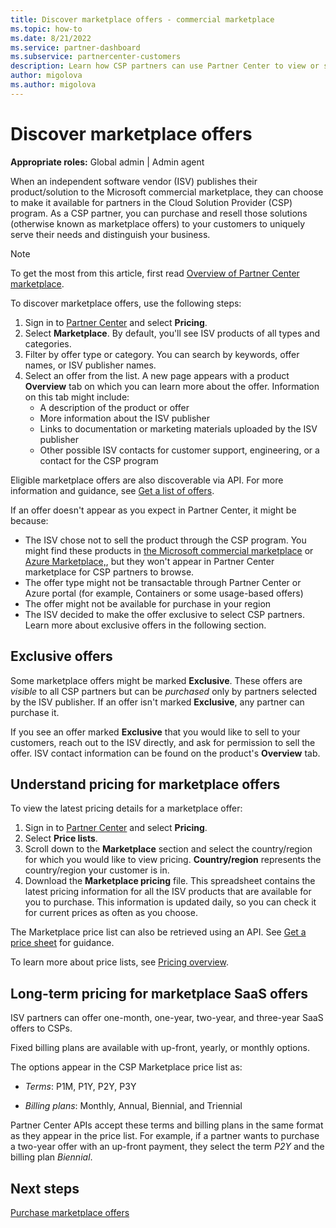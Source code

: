 ```yaml
---
title: Discover marketplace offers - commercial marketplace
ms.topic: how-to
ms.date: 8/21/2022
ms.service: partner-dashboard
ms.subservice: partnercenter-customers
description: Learn how CSP partners can use Partner Center to view or search the marketplace for SaaS offers or pricing from independent software vendors (ISVs).
author: migolova
ms.author: migolova
---
```


# Discover marketplace offers

**Appropriate roles:** Global admin | Admin agent

When an independent software vendor (ISV) publishes their product/solution to the Microsoft commercial marketplace, they can choose to make it available for partners in the Cloud Solution Provider (CSP) program. As a CSP partner, you can purchase and resell those solutions (otherwise known as marketplace offers) to your customers to uniquely serve their needs and distinguish your business.

> [!NOTE]
> To get the most from this article, first read [Overview of Partner Center marketplace](./csp-commercial-marketplace-overview.md).

To discover marketplace offers, use the following steps:

1. Sign in to [Partner Center](https://partner.microsoft.com/dashboard/home) and select **Pricing**.
2. Select **Marketplace**.
   By default, you'll see ISV products of all types and categories.
3. Filter by offer type or category. You can search by keywords, offer names, or ISV publisher names.
4. Select an offer from the list. A new page appears with a product **Overview** tab on which you can learn more about the offer. Information on this tab might include:
   - A description of the product or offer
   - More information about the ISV publisher
   - Links to documentation or marketing materials uploaded by the ISV publisher
   - Other possible ISV contacts for customer support, engineering, or a contact for the CSP program

Eligible marketplace offers are also discoverable via API. For more information and guidance, see [Get a list of offers](/partner-center/develop/create-subscription-azure-marketplace-products#get-a-list-of-offers-for-a-market).

If an offer doesn't appear as you expect in Partner Center, it might be because:

- The ISV chose not to sell the product through the CSP program. You might find these products in [the Microsoft commercial marketplace](https://appsource.microsoft.com/marketplace) or [Azure Marketplace,](https://azuremarketplace.microsoft.com/marketplace), but they won't appear in Partner Center marketplace for CSP partners to browse.
- The offer type might not be transactable through Partner Center or Azure portal (for example, Containers or some usage-based offers)
- The offer might not be available for purchase in your region
- The ISV decided to make the offer exclusive to select CSP partners. Learn more about exclusive offers in the following section.

## Exclusive offers

Some marketplace offers might be marked **Exclusive**. These offers are *visible* to all CSP partners but can be *purchased* only by partners selected by the ISV publisher. If an offer isn't marked **Exclusive**, any partner can purchase it.

If you see an offer marked **Exclusive** that you would like to sell to your customers, reach out to the ISV directly, and ask for permission to sell the offer. ISV contact information can be found on the product's **Overview** tab.

## Understand pricing for marketplace offers

To view the latest pricing details for a marketplace offer:

1. Sign in to [Partner Center](https://partner.microsoft.com/dashboard/home) and select **Pricing**.
2. Select **Price lists**.
3. Scroll down to the **Marketplace** section and select the country/region for which you would like to view pricing. **Country/region** represents the country/region your customer is in.
4. Download the **Marketplace pricing** file. This spreadsheet contains the latest pricing information for all the ISV products that are available for you to purchase. This information is updated daily, so you can check it for current prices as often as you choose.

The Marketplace price list can also be retrieved using an API. See [Get a price sheet](/partner/develop/get-a-price-sheet) for guidance.

To learn more about price lists, see [Pricing overview](./pricing-and-offers.md).

## Long-term pricing for marketplace SaaS offers

ISV partners can offer one-month, one-year, two-year, and three-year SaaS offers to CSPs.

Fixed billing plans are available with up-front, yearly, or monthly options.

The options appear in the CSP Marketplace price list as:  

- *Terms*: P1M, P1Y, P2Y, P3Y

- *Billing plans*: Monthly, Annual, Biennial, and Triennial

Partner Center APIs accept these terms and billing plans in the same format as they appear in the price list. For example, if a partner wants to purchase a two-year offer with an up-front payment, they select the term *P2Y* and the billing plan *Biennial*.

## Next steps

[Purchase marketplace offers](./csp-commercial-marketplace-purchase.md)
